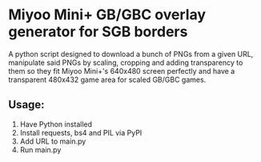 # Miyoo Mini+ GB/GBC overlay generator for SGB borders
A python script designed to download a bunch of PNGs from a given URL, manipulate said PNGs by scaling, cropping and adding transparency to them so they fit Miyoo Mini+'s 640x480 screen perfectly and have a transparent 480x432 game area for scaled GB/GBC games.

## Usage:
  1. Have Python installed
  2. Install requests, bs4 and PIL via PyPI
  3. Add URL to main.py
  4. Run main.py
